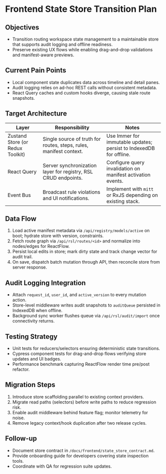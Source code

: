 # Frontend State Store Transition Plan

## Objectives
- Transition routing workspace state management to a maintainable store that supports audit logging and offline readiness.
- Preserve existing UX flows while enabling drag-and-drop validations and manifest-aware previews.

## Current Pain Points
- Local component state duplicates data across timeline and detail panes.
- Audit logging relies on ad-hoc REST calls without consistent metadata.
- React Query caches and custom hooks diverge, causing stale route snapshots.

## Target Architecture
| Layer | Responsibility | Notes |
| --- | --- | --- |
| Zustand Store (or Redux Toolkit) | Single source of truth for routes, steps, rules, manifest context. | Use Immer for immutable updates; persist to IndexedDB for offline. |
| React Query | Server synchronization layer for registry, RSL CRUD endpoints. | Configure query invalidation on manifest activation events. |
| Event Bus | Broadcast rule violations and UI notifications. | Implement with `mitt` or RxJS depending on existing stack. |

## Data Flow
1. Load active manifest metadata via `/api/registry/models/active` on boot; hydrate store with version, constraints.
2. Fetch route graph via `/api/rsl/routes/<id>` and normalize into nodes/edges for ReactFlow.
3. Persist local edits in store; mark dirty state and track change vector for audit trail.
4. On save, dispatch batch mutation through API, then reconcile store from server response.

## Audit Logging Integration
- Attach `request_id`, `user_id`, and `active_version` to every mutation action.
- Store-level middleware writes audit snapshots to `auditQueue` persisted in IndexedDB when offline.
- Background sync worker flushes queue via `/api/rsl/audit/import` once connectivity returns.

## Testing Strategy
- Unit tests for reducers/selectors ensuring deterministic state transitions.
- Cypress component tests for drag-and-drop flows verifying store updates and UI badges.
- Performance benchmark capturing ReactFlow render time pre/post refactor.

## Migration Steps
1. Introduce store scaffolding parallel to existing context providers.
2. Migrate read paths (selectors) before write paths to reduce regression risk.
3. Enable audit middleware behind feature flag; monitor telemetry for noise.
4. Remove legacy context/hook duplication after two release cycles.

## Follow-up
- Document store contract in `/docs/frontend/state_store_contract.md`.
- Provide onboarding guide for developers covering state inspection tools.
- Coordinate with QA for regression suite updates.
